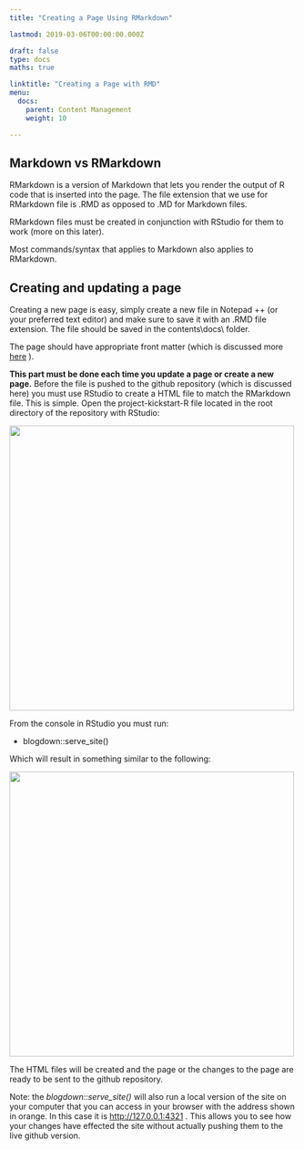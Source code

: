 ```yaml
---
title: "Creating a Page Using RMarkdown"

lastmod: 2019-03-06T00:00:00.000Z

draft: false
type: docs
maths: true	

linktitle: "Creating a Page with RMD"
menu:
  docs:
    parent: Content Management
    weight: 10

---
```


## Markdown vs RMarkdown

RMarkdown is a version of Markdown that lets you render the output of R code that is inserted into the page. The file extension that we use for RMarkdown file is .RMD as opposed to .MD for Markdown files. 

RMarkdown files must be created in conjunction with RStudio for them to work (more on this later). 

Most commands/syntax that applies to Markdown also applies to RMarkdown.

## Creating and updating a page

Creating a new page is easy, simply create a new file in Notepad ++ (or your preferred text editor) and make sure to save it with an .RMD file extension. The file should be saved in the contents\docs\ folder.

The page should have appropriate front matter (which is discussed more [here](https://underthehood101.netlify.com/docs/front_matter/) ).

**This part must be done each time you update a page or create a new page.** Before the file is pushed to the github repository (which is discussed here) you must use RStudio to create a HTML file to match the RMarkdown file. This is simple. Open the project-kickstart-R file located in the root directory of the repository with RStudio:

<img width='500' src='/img/creating_page_RMD_01.jpg'/>

From the console in RStudio you must run:

* blogdown::serve_site()

Which will result in something similar to the following:

<img width='500' src='/img/creating_page_RMD_02.png'/>

The HTML files will be created and the page or the changes to the page are ready to be sent to the github repository.

Note: the *blogdown::serve_site()* will also run a local version of the site on your computer that you can access in your browser with the address shown in orange. In this case it is http://127.0.0.1:4321 . This allows you to see how your changes have effected the site without actually pushing them to the live github version.